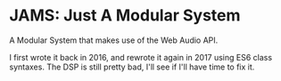 JAMS: Just A Modular System
=====

A Modular System that makes use of the Web Audio API.

I first wrote it back in 2016, and rewrote it again in 2017 using ES6 class syntaxes. The DSP is still pretty bad, I'll see if I'll have time to fix it.